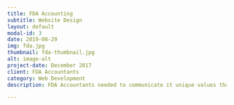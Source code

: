```yaml
---
title: FDA Accounting
subtitle: Website Design
layout: default
modal-id: 3
date: 2019-08-29
img: fda.jpg
thumbnail: fda-thumbnail.jpg
alt: image-alt
project-date: December 2017
client: FDA Accountants
category: Web Development
description: FDA Accountants needed to communicate it unique values that set them apart.  As part of a website overhaul, we developed a tone of voice that communicated their tailored service to help their clients and their businesses grow.  http://fdatax.com.au/

---
```

